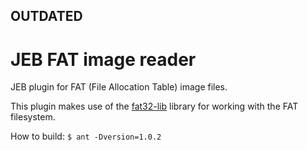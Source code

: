 ## OUTDATED

# JEB FAT image reader

JEB plugin for FAT (File Allocation Table) image files.

This plugin makes use of the <a href="https://github.com/waldheinz/fat32-lib">fat32-lib</a> library for working with the FAT filesystem.

How to build:
`$ ant -Dversion=1.0.2`
